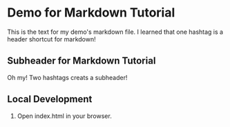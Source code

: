 # Demo for Markdown Tutorial

This is the text for my demo's markdown file. I learned that one hashtag is a header shortcut for markdown!

## Subheader for Markdown Tutorial

Oh my! Two hashtags creats a subheader!

## Local Development

1. Open index.html in your browser.